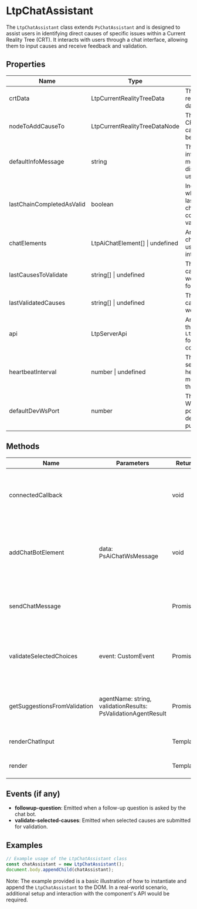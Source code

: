 # LtpChatAssistant

The `LtpChatAssistant` class extends `PsChatAssistant` and is designed to assist users in identifying direct causes of specific issues within a Current Reality Tree (CRT). It interacts with users through a chat interface, allowing them to input causes and receive feedback and validation.

## Properties

| Name                     | Type                                      | Description                                                                 |
|--------------------------|-------------------------------------------|-----------------------------------------------------------------------------|
| crtData                  | LtpCurrentRealityTreeData                 | The current reality tree data.                                              |
| nodeToAddCauseTo         | LtpCurrentRealityTreeDataNode             | The node in the CRT to which causes are being added.                        |
| defaultInfoMessage       | string                                    | The default informational message displayed to the user.                    |
| lastChainCompletedAsValid| boolean                                   | Indicates whether the last validation chain was completed as valid.         |
| chatElements             | LtpAiChatElement[] \| undefined           | An array of chat elements used in the chat interface.                       |
| lastCausesToValidate     | string[] \| undefined                     | The last set of causes that were submitted for validation.                  |
| lastValidatedCauses      | string[] \| undefined                     | The last set of causes that were validated.                                 |
| api                      | LtpServerApi                              | An instance of the `LtpServerApi` for server communication.                 |
| heartbeatInterval        | number \| undefined                       | The interval for sending heartbeat messages to the server.                  |
| defaultDevWsPort         | number                                    | The default WebSocket port for development purposes.                        |

## Methods

| Name                    | Parameters                                | Return Type | Description                                                                 |
|-------------------------|-------------------------------------------|-------------|-----------------------------------------------------------------------------|
| connectedCallback       |                                           | void        | Lifecycle method that runs when the component is added to the DOM.          |
| addChatBotElement       | data: PsAiChatWsMessage                   | void        | Adds a chat bot element to the chat log based on the provided message data.  |
| sendChatMessage         |                                           | Promise<void>| Sends the user's chat message to the server for processing.                  |
| validateSelectedChoices | event: CustomEvent                        | Promise<void>| Validates the selected causes based on the user's choices.                   |
| getSuggestionsFromValidation | agentName: string, validationResults: PsValidationAgentResult | Promise<void>| Retrieves suggestions based on the validation results.                      |
| renderChatInput         |                                           | TemplateResult | Renders the chat input field.                                              |
| render                  |                                           | TemplateResult | Renders the chat interface.                                                |

## Events (if any)

- **followup-question**: Emitted when a follow-up question is asked by the chat bot.
- **validate-selected-causes**: Emitted when selected causes are submitted for validation.

## Examples

```typescript
// Example usage of the LtpChatAssistant class
const chatAssistant = new LtpChatAssistant();
document.body.appendChild(chatAssistant);
```

Note: The example provided is a basic illustration of how to instantiate and append the `LtpChatAssistant` to the DOM. In a real-world scenario, additional setup and interaction with the component's API would be required.